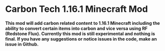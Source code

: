 # Carbon Tech 1.16.1 Minecraft Mod

#### This mod will add carbon related content to 1.16.1 Minecraft including the ability to convert certain items into carbon and vice versa using RF (Redstone Flux). Currently this mod is still experimental and nothing is final. If you have any suggestions or notice issues in the code, make an issue in Github.
